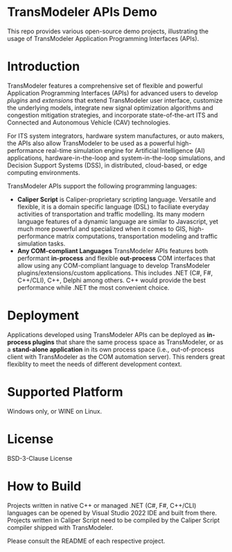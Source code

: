 # TransModeler APIs Demo
This repo provides various open-source demo projects,  illustrating the usage of TransModeler Application Programming Interfaces (APIs).

# Introduction
TransModeler features a comprehensive set of flexible and powerful Application Programming Interfaces (APIs) for advanced users to develop *plugins* and *extensions* that extend TransModeler user interface, customize the underlying models, integrate new signal optimization algorithms and congestion mitigation strategies, and incorporate state-of-the-art ITS and Connected and Autonomous Vehicle (CAV) technologies.  

For ITS system integrators, hardware system manufactures, or auto makers, the APIs also allow TransModeler to be used as a powerful high-performance real-time simulation engine for Artificial Intelligence (AI) applications,  hardware-in-the-loop and system-in-the-loop simulations, and Decision Support Systems (DSS),  in distributed, cloud-based, or edge computing environments.

TransModeler APIs support the following programming languages:

- **Caliper Script** is Caliper-proprietary scripting language. Versatile and flexible, it is a domain specific language (DSL) to faciliate everyday activities of transportation and traffic modelling. Its many modern language features of a dynamic language are similar to Javascript, yet much more powerful and specialized when it comes to GIS, high-performance matrix computations, transportation modeling and traffic simulation tasks.
- **Any COM-compliant Languages** TransModeler APIs features both performant **in-process** and flexible **out-process** COM interfaces that allow using any COM-compliant language to develop TransModeler plugins/extensions/custom applications. This includes .NET (C#, F#, C++/CLI), C++, Delphi among others.  C++ would provide the best performance while .NET the most convenient choice.

# Deployment
Applications developed using TransModeler APIs can be deployed as **in-process plugins** that share the same process space as TransModeler, or as a **stand-alone application** in its own process space (i.e., out-of-process client with TransModeler as the COM automation server). This renders great flexiblity to meet the needs of different development context.

# Supported Platform
Windows only, or WINE on Linux.

# License
BSD-3-Clause License

# How to Build
Projects written in native C++ or managed .NET (C#, F#, C++/CLI) languages can be opened by Visual Studio 2022 IDE and built from there.  Projects written in Caliper Script need to be compiled by the Caliper Script compiler shipped with TransModeler. 

Please consult the README of each respective project.
